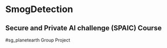 # SmogDetection
Secure and Private AI challenge (SPAIC) Course
----------------
#sg_planetearth Group Project
